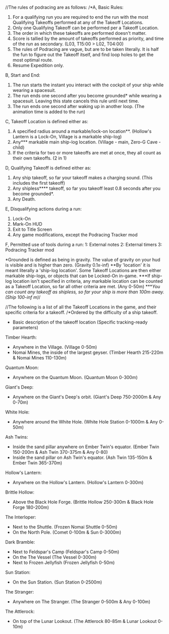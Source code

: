 

//The rules of podracing are as follows:
/*A, Basic Rules:
1. For a qualifying run you are required to end the run with the most Qualifying Takeoffs performed at any of the Takeoff Locations.
2. Only one Qualifying Takeoff can be performed per a Takeoff Location.
3. The order in which these takeoffs are performed doesn't matter.
4. Score is tallied by the amount of takeoffs performed as priority, and time of the run as secondary. (L03, T15:00 > L02, T04:00)
5. The rules of Podracing are vague, but are to be taken literally. It is half the fun to figure out the Takeoff itself, and find loop holes to get the most optimal route.
6. Resume Expedition only.

B, Start and End:
1. The run starts the instant you interact with the cockpit of your ship while wearing a spacesuit.
2. The run ends one second after you become grounded* while wearing a spacesuit. Leaving this state cancels this rule until next time.
3. The run ends one second after waking up in another loop. (The animation time is added to the run)

C, Takeoff Location is defined either as:
1. A specified radius around a markable/lock-on location**. (Hollow's Lantern is a Lock-On, Village is a markable ship-log)
2. Any*** markable main ship-log location. (Village - main, Zero-G Cave - child)
3. If the criteria for two or more takeoffs are met at once, they all count as their own takeoffs. (2 in 1)

D, Qualifying Takeoff is defined either as:
1. Any ship takeoff, so far your takeoff makes a charging sound. (This includes the first takeoff)
2. Any shipless**** takeoff, so far you takeoff least 0.8 seconds after you become grounded*.
3. Any Death.

E, Disqualifying actions during a run:
1. Lock-On
2. Mark-On HUD
3. Exit to Title Screen
4. Any game modifications, except the Podracing Tracker mod

F, Permitted use of tools during a run:
1: External notes
2: External timers
3: Podracing Tracker mod

*Grounded is defined as being in gravity. The value of gravity on your hud is visible and is higher than zero. (Gravity 0.1x-inf)
**By 'location' it is meant literally a 'ship-log location'. Some Takeoff Locations are then either markable ship-logs, or objects that can be Locked-On in-game.
***If ship-log location isn't specified in criteria, any markable location can be counted as a Takeoff Location, so far all other criteria are met. (Any 0-50m)
****You can count any takeoff as shipless, so far your ship is more than 100m away. (Ship 100-inf m)*/

//The following is a list of all the Takeoff Locations in the game, and their specific criteria for a takeoff.
/*Ordered by the difficulty of a ship takeoff.
 - Basic description of the takeoff location (Specific tracking-ready parameters)

Timber Hearth:
 - Anywhere in the Village. (Village 0-50m)
 - Nomai Mines, the inside of the largest geyser. (Timber Hearth 215-220m & Nomai Mines 110-130m)

Quantum Moon:
 - Anywhere on the Quantum Moon. (Quantum Moon 0-300m)

Giant's Deep:
 - Anywhere on the Giant's Deep's orbit. (Giant's Deep 750-2000m & Any 0-70m)

White Hole:
 - Anywhere around the White Hole. (White Hole Station 0-1000m & Any 0-50m)

Ash Twins:
 - Inside the sand pillar anywhere on Ember Twin's equator. (Ember Twin 150-200m & Ash Twin 370-375m & Any 0-80)
 - Inside the sand pillar on Ash Twin's equator. (Ash Twin 135-150m & Ember Twin 365-370m)

Hollow's Lantern:
 - Anywhere on the Hollow's Lantern. (Hollow's Lantern 0-300m)

Brittle Hollow:
 - Above the Black Hole Forge. (Brittle Hollow 250-300m & Black Hole Forge 180-200m)

The Interloper:
 - Next to the Shuttle. (Frozen Nomai Shuttle 0-50m)
 - On the North Pole. (Comet 0-100m & Sun 0-3000m)

Dark Bramble:
 - Next to Feldspar's Camp (Feldspar's Camp 0-50m)
 - On the The Vessel (The Vessel 0-300m)
 - Next to Frozen Jellyfish (Frozen Jellyfish 0-50m)

Sun Station:
 - On the Sun Station. (Sun Station 0-2500m)

The Stranger:
 - Anywhere on The Stranger. (The Stranger 0-500m & Any 0-100m)

The Attlerock:
 - On top of the Lunar Lookout. (The Attlerock 80-85m & Lunar Lookout 0-10m)
